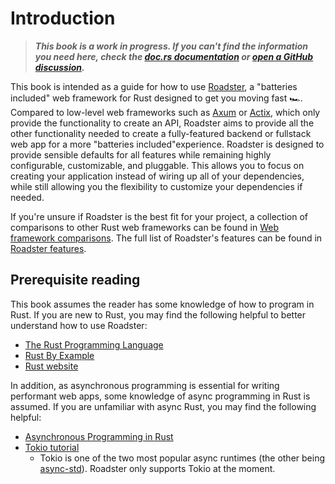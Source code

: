 # Introduction

> ***This book is a work in progress. If you can't find the information you need here, check
> the [doc.rs documentation](https://docs.rs/roadster/latest/roadster/)
> or [open a GitHub discussion](https://github.com/roadster-rs/roadster/discussions/new/choose).***

This book is intended as a guide for how to use [Roadster](https://crates.io/crates/roadster), a "batteries included"
web framework for Rust designed to get you moving fast 🏎️. Compared to low-level web frameworks such
as [Axum](https://github.com/tokio-rs/axum) or [Actix](https://actix.rs/), which only provide the functionality to
create an API, Roadster aims to provide all the other functionality needed to create a fully-featured backend or
fullstack web app for a more "batteries included"experience. Roadster is designed to provide sensible defaults for all
features while remaining highly configurable, customizable, and pluggable. This allows you to focus on creating your
application instead of wiring up all of your dependencies, while still allowing you the flexibility to customize your
dependencies if needed.

If you're unsure if Roadster is the best fit for your project, a collection of comparisons to other Rust web frameworks
can be found in [Web framework comparisons](comparisons/index.md). The full list of Roadster's features can be
found in [Roadster features](features/index.md).

## Prerequisite reading

This book assumes the reader has some knowledge of how to program in Rust. If you are new
to Rust, you may find the following helpful to better understand how to use Roadster:

- [The Rust Programming Language](https://doc.rust-lang.org/book/)
- [Rust By Example](https://doc.rust-lang.org/rust-by-example/)
- [Rust website](https://www.rust-lang.org/learn)

In addition, as asynchronous programming is essential for writing performant web apps, some knowledge of async
programming in Rust is assumed. If you are unfamiliar with async Rust, you may find the following helpful:

- [Asynchronous Programming in Rust](https://rust-lang.github.io/async-book/)
- [Tokio tutorial](https://tokio.rs/tokio/tutorial)
    - Tokio is one of the two most popular async runtimes (the other
      being [async-std](https://docs.rs/async-)). Roadster only supports Tokio at the moment.